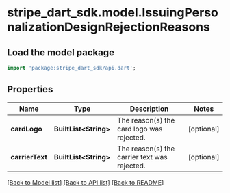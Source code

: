 # stripe_dart_sdk.model.IssuingPersonalizationDesignRejectionReasons

## Load the model package
```dart
import 'package:stripe_dart_sdk/api.dart';
```

## Properties
Name | Type | Description | Notes
------------ | ------------- | ------------- | -------------
**cardLogo** | **BuiltList&lt;String&gt;** | The reason(s) the card logo was rejected. | [optional] 
**carrierText** | **BuiltList&lt;String&gt;** | The reason(s) the carrier text was rejected. | [optional] 

[[Back to Model list]](../README.md#documentation-for-models) [[Back to API list]](../README.md#documentation-for-api-endpoints) [[Back to README]](../README.md)



